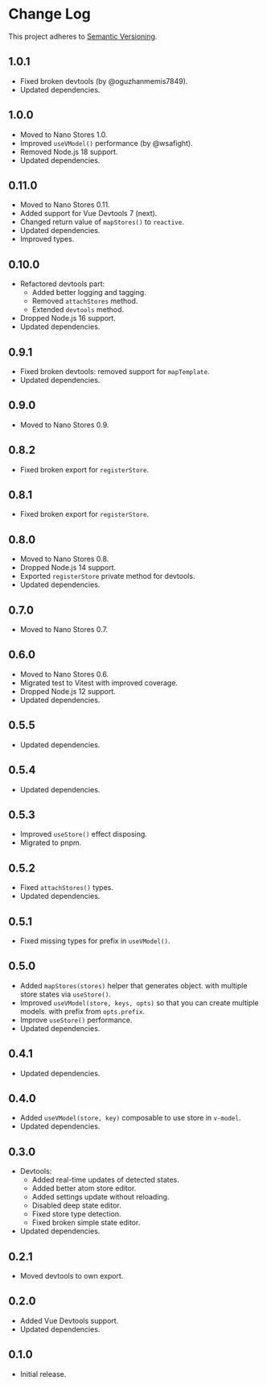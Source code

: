 # Change Log
This project adheres to [Semantic Versioning](http://semver.org/).

## 1.0.1
* Fixed broken devtools (by @oguzhanmemis7849).
* Updated dependencies.

## 1.0.0
* Moved to Nano Stores 1.0.
* Improved `useVModel()` performance (by @wsafight).
* Removed Node.js 18 support.
* Updated dependencies.

## 0.11.0
* Moved to Nano Stores 0.11.
* Added support for Vue Devtools 7 (next).
* Changed return value of `mapStores()` to `reactive`.
* Updated dependencies.
* Improved types.

## 0.10.0
* Refactored devtools part:
  * Added better logging and tagging.
  * Removed `attachStores` method.
  * Extended `devtools` method.
* Dropped Node.js 16 support.
* Updated dependencies.

## 0.9.1
* Fixed broken devtools: removed support for `mapTemplate`.
* Updated dependencies.

## 0.9.0
* Moved to Nano Stores 0.9.

## 0.8.2
* Fixed broken export for `registerStore`.

## 0.8.1
* Fixed broken export for `registerStore`.

## 0.8.0
* Moved to Nano Stores 0.8.
* Dropped Node.js 14 support.
* Exported `registerStore` private method for devtools.
* Updated dependencies.

## 0.7.0
* Moved to Nano Stores 0.7.

## 0.6.0
* Moved to Nano Stores 0.6.
* Migrated test to Vitest with improved coverage.
* Dropped Node.js 12 support.
* Updated dependencies.

## 0.5.5
* Updated dependencies.

## 0.5.4
* Updated dependencies.

## 0.5.3
* Improved `useStore()` effect disposing.
* Migrated to pnpm.

## 0.5.2
* Fixed `attachStores()` types.
* Updated dependencies.

## 0.5.1
* Fixed missing types for prefix in `useVModel()`.

## 0.5.0
* Added `mapStores(stores)` helper that generates object.
  with multiple store states via `useStore()`.
* Improved `useVModel(store, keys, opts)` so that you can create multiple models.
  with prefix from `opts.prefix`.
* Improve `useStore()` performance.
* Updated dependencies.

## 0.4.1
* Updated dependencies.

## 0.4.0
* Added `useVModel(store, key)` composable to use store in `v-model`.
* Updated dependencies.

## 0.3.0
* Devtools:
  * Added real-time updates of detected states.
  * Added better atom store editor.
  * Added settings update without reloading.
  * Disabled deep state editor.
  * Fixed store type detection.
  * Fixed broken simple state editor.
* Updated dependencies.

## 0.2.1
* Moved devtools to own export.

## 0.2.0
* Added Vue Devtools support.
* Updated dependencies.

## 0.1.0
* Initial release.
